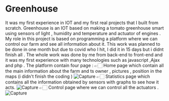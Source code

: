 # Greenhouse
It was my first experience in IOT and my first real projects that I built from scratch. Greenhouse is an IOT based on making a tomato greenhouse smart using sensors of light , humidity and temperature and actuator of engines .
My role in this project is based on programming a platform where we can control our farm and see all information about it. This work was planned to be done in one month but due to covid who I hit, I did it in 15 days but i didnt finish all .
The whole work was done by me from back-end to front-end and it was my first experience with many technologies such as javascript ,Ajax and php .
The platform contain four page : 
👉🏻 Home page which contain all the main information about the farm and ts owner , pictures , position in the maps (i didn't finish the coding )
![Capture](https://user-images.githubusercontent.com/72947119/146373939-4a0f4b30-3928-4d35-a05a-c5c14611f2d5.PNG)
👉🏻 Statistics page which contains all the information obtained by sensors with graphs to see how it acts.
![Capture](https://user-images.githubusercontent.com/72947119/146374109-5364c080-b40f-4cc2-b322-aa0e2cdae52d.PNG)
👉🏻 Control page where we can control all the actuators .
![Capture](https://user-images.githubusercontent.com/72947119/146374204-9ebd7c94-2318-48d1-ac39-97b56236955c.PNG)


